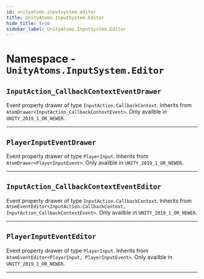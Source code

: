 ```yaml
---
id: unityatoms.inputsystem.editor
title: UnityAtoms.InputSystem.Editor
hide_title: true
sidebar_label: UnityAtoms.InputSystem.Editor
---
```


# Namespace - `UnityAtoms.InputSystem.Editor`

## `InputAction_CallbackContextEventDrawer`

Event property drawer of type `InputAction.CallbackContext`. Inherits from `AtomDrawer<InputAction_CallbackContextEvent>`. Only availble in `UNITY_2019_1_OR_NEWER`.

---

## `PlayerInputEventDrawer`

Event property drawer of type `PlayerInput`. Inherits from `AtomDrawer<PlayerInputEvent>`. Only availble in `UNITY_2019_1_OR_NEWER`.

---

## `InputAction_CallbackContextEventEditor`

Event property drawer of type `InputAction.CallbackContext`. Inherits from `AtomEventEditor<InputAction.CallbackContext, InputAction_CallbackContextEvent>`. Only availble in `UNITY_2019_1_OR_NEWER`.

---

## `PlayerInputEventEditor`

Event property drawer of type `PlayerInput`. Inherits from `AtomEventEditor<PlayerInput, PlayerInputEvent>`. Only availble in `UNITY_2019_1_OR_NEWER`.

---
